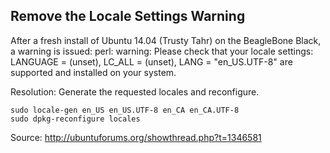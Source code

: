 ## Remove the Locale Settings Warning
After a fresh install of Ubuntu 14.04 (Trusty Tahr) on the BeagleBone Black,
a warning is issued:
    perl: warning: Please check that your locale settings:
        LANGUAGE = (unset),
        LC_ALL = (unset),
        LANG = "en_US.UTF-8"
        are supported and installed on your system.

Resolution: Generate the requested locales and reconfigure.

```shell
sudo locale-gen en_US en_US.UTF-8 en_CA en_CA.UTF-8
sudo dpkg-reconfigure locales
```

Source: http://ubuntuforums.org/showthread.php?t=1346581
